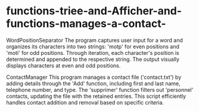 # functions-triee-and-Afficher-and-functions-manages-a-contact-
WordPositionSeparator
The program captures user input for a word and organizes its characters into two strings: 'motp' for even positions and 'moti' for odd positions. Through iteration, each character's position is determined and appended to the respective string. The output visually displays characters at even and odd positions.


ContactManager
This program manages a contact file ('contact.txt') by adding details through the 'Add' function, including first and last name, telephone number, and type. The 'supprimer' function filters out 'personnel' contacts, updating the file with the retained entries. This script efficiently handles contact addition and removal based on specific criteria.
